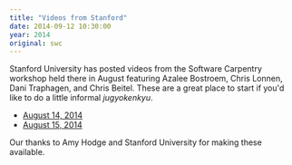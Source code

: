 ```yaml
---
title: "Videos from Stanford"
date: 2014-09-12 10:30:00
year: 2014
original: swc
---
```

<p>
  Stanford University has posted videos from the Software Carpentry workshop held there in August
  featuring Azalee Bostroem, Chris Lonnen, Dani Traphagen, and Chris Beitel.
  These are a great place to start if you'd like to do a little informal
  <em>jugyokenkyu</em>.
</p>
<ul>
  <li><a href="http://purl.stanford.edu/tx853fp2857">August 14, 2014</a></li>
  <li><a href="http://purl.stanford.edu/wm437jj2051">August 15, 2014</a></li>
</ul>
<p>
  Our thanks to Amy Hodge and Stanford University for making these available.
</p>

